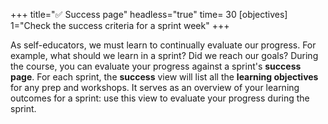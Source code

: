 +++
title="✅ Success page"
headless="true"
time= 30
[objectives]
    1="Check the success criteria for a sprint week"
+++

As self-educators, we must learn to continually evaluate our progress. For example, what should we learn in a sprint? Did we reach our goals? During the course, you can evaluate your progress against a sprint's **success page**. For each sprint, the **success** view will list all the **learning objectives** for any prep and workshops. It serves as an overview of your learning outcomes for a sprint: use this view to evaluate your progress during the sprint.
